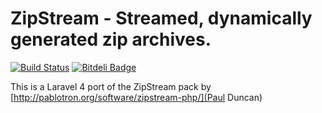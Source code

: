 ZipStream - Streamed, dynamically generated zip archives.
=========

[![Build Status](https://travis-ci.org/abishekrsrikaanth/zipstream.png)](https://travis-ci.org/abishekrsrikaanth/zipstream)
[![Bitdeli Badge](https://d2weczhvl823v0.cloudfront.net/abishekrsrikaanth/zipstream/trend.png)](https://bitdeli.com/free "Bitdeli Badge")

This is a Laravel 4 port of the ZipStream pack by [http://pablotron.org/software/zipstream-php/](Paul Duncan)
